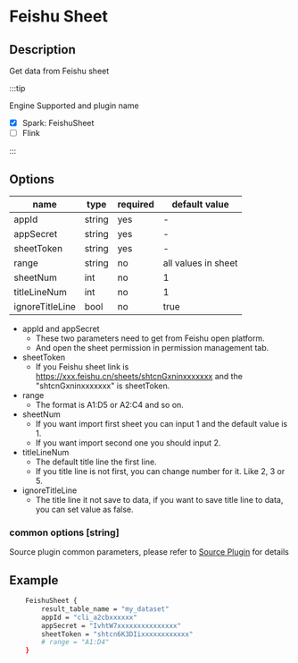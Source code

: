 # Feishu Sheet

## Description

Get data from Feishu sheet

:::tip

Engine Supported and plugin name

* [x] Spark: FeishuSheet
* [ ] Flink

:::

## Options

| name           | type   | required | default value       |
| ---------------| ------ |----------|---------------------|
| appId          | string | yes      | -                   |
| appSecret      | string | yes      | -                   |
| sheetToken     | string | yes      | -                   |
| range          | string | no       | all values in sheet |
| sheetNum       | int    | no       | 1                   |
| titleLineNum   | int    | no       | 1                   |
| ignoreTitleLine| bool   | no       | true                |

* appId and appSecret
  * These two parameters need to get from Feishu open platform.
  * And open the sheet permission in permission management tab.
* sheetToken
  * If you Feishu sheet link is https://xxx.feishu.cn/sheets/shtcnGxninxxxxxxx
  and the "shtcnGxninxxxxxxx" is sheetToken.
* range 
  * The format is A1:D5 or A2:C4 and so on.
* sheetNum
  * If you want import first sheet you can input 1 and the default value is 1.
  * If you want import second one you should input 2.
* titleLineNum
  * The default title line the first line.
  * If you title line is not first, you can change number for it. Like 2, 3 or 5.
* ignoreTitleLine
  * The title line it not save to data, if you want to save title line to data, you can set value as false.

### common options [string]

Source plugin common parameters, please refer to [Source Plugin](common-options.mdx) for details

## Example

```bash
    FeishuSheet {
        result_table_name = "my_dataset"
        appId = "cli_a2cbxxxxxx"
        appSecret = "IvhtW7xxxxxxxxxxxxxxx"
        sheetToken = "shtcn6K3DIixxxxxxxxxxxx"
        # range = "A1:D4"
    }
```